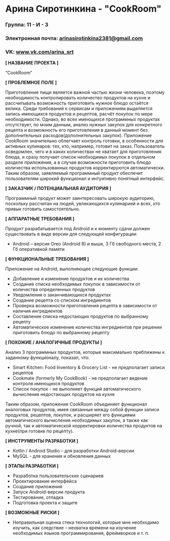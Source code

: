 # Арина Сиротинкина - "CookRoom"

### Группа: 11 - И - 3
### Электронная почта: arinasirotinkina2381@gmail.com
### VK: www.vk.com/arina_srt


**[ НАЗВАНИЕ ПРОЕКТА ]**

“CookRoom”

**[ ПРОБЛЕМНОЕ ПОЛЕ ]**

Приготовление пищи является важной частью жизни человека, поэтому необходимость контролировать количество продуктов на кухне и рассчитывать возможность приготовить нужное блюдо остаётся велика. Среди требований к сервисам и приложениям выделяется запись имеющихся продуктов и рецептов, расчёт покупок по мере необходимости. 
Однако, во всех имеющихся программных продуктах отсутствует, по моим данным, анализ нужных закупок для конкретного рецепта и возможность его приготовления в данный момент без дополнительных расходов(дополнительных закупок). Приложение CookRoom значительно облегчает контроль готовки, в особенности для активных кулинаров: тех, кто, например, готовит на заказ. Пользователь осведомлен, чего и в каких количествах не хватает для приготовления блюда, и сразу получает список необходимых покупок в отдельном разделе приложения, а в случае возможности приготовить блюдо количества использованных продуктов корректируются автоматически. 
Таким образом, заявляемый программный продукт обеспечит пользователям широкий функционал и интуитивно понятный интерфейс.

**[ ЗАКАЗЧИК / ПОТЕНЦИАЛЬНАЯ АУДИТОРИЯ ]**

Программный продукт может заинтересовать широкую аудиторию, поскольку рассчитан на людей, увлекающихся кулинарией и всех, кто привык готовить самостоятельно.

**[ АППАРАТНЫЕ ТРЕБОВАНИЯ ]** 

Продукт разрабатывается под Android и к моменту сдачи должен существовать в виде версии для следующей конфигурации:

* Android – версия Oreo (Android 8) и выше, 3 Гб свободного места, 2 Гб оперативной памяти

**[ ФУНКЦИОНАЛЬНЫЕ ТРЕБОВАНИЯ ]**

Приложение на Android, выполняющее следующие функции:

* Добавление и изменение продуктов и их количества
* Создание списка необходимых покупок в зависимости от количества определенных продуктов
* Уведомления о заканчивающихся продуктах
* Создание рецепта со списком ингредиентов
* Проверка возможности приготовления рецепта в зависимости от наличия ингредиентов
* Составление списка недостающих продуктов по выбранному рецепту
* Автоматическое изменение количества ингредиентов при решении приготовить блюдо по выбранному рецепту

**[ ПОХОЖИЕ / АНАЛОГИЧНЫЕ ПРОДУКТЫ ]**

Анализ 3 программных продуктов, которые максимально приближены к заданному функционалу, показал, что:

* Smart Kitchen: Food Inventory & Grocery List - не предполагает записи рецептов
*	Cookmate (formerly My CookBook) - не предполагает ведение контроля имеющихся продуктов
* Список покупок - не выполняет функций автоматического вычисления недостающих продуктов на кухне

Таким образом, приложение CookRoom объединяет функционал аналоговых продуктов, имея связанные между собой функции записи продуктов, рецептов, покупок, и расширяет его функциями автоматического вычисления необходимых закупок, а также как ручной, так и автоматической корректировки количества продуктов на кухне(при готовке по рецепту).

**[ ИНСТРУМЕНТЫ РАЗРАБОТКИ ]**

*	Kotlin / Android Studio – для разработки Android-версии
*	MySQL - для хранения и обновления данных

**[ ЭТАПЫ РАЗРАБОТКИ ]**

*	Разработка пользовательских сценариев
*	Проектирование интерфейса
* Создание приложения
*	Запуск Android-версии продукта
*	Тестирование, отладка
*	Подготовка проекта к защите

**[ ВОЗМОЖНЫЕ РИСКИ ]**

*	Неправильная оценка стека технологий, которые мне необходимо изучить, как следствие – нехватка времени на изучение необходимых языков программирования, фреймворков и т. п.
